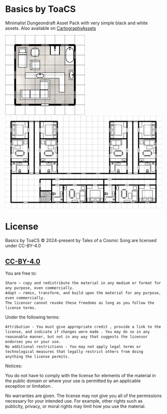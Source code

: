 # Basics by ToaCS

Minimalist Dungeondraft Asset Pack with very simple black and white assets.
Also available on [CartographyAssets](https://cartographyassets.com/assets/54539/basics-by-toacs/)

![Preview](./src/preview.png)
![Basics by ToaCS](./basics_by_toacs_example.png)

# License

Basics by ToaCS © 2024-present by Tales of a Cosmic Song are licensed under CC-BY-4.0

<!-- SPDX-License-Identifier: CC-BY-4.0 -->

## [CC-BY-4.0](LICENSE)

You are free to:

    Share — copy and redistribute the material in any medium or format for any purpose, even commercially.
    Adapt — remix, transform, and build upon the material for any purpose, even commercially.
    The licensor cannot revoke these freedoms as long as you follow the license terms.

Under the following terms:

    Attribution - You must give appropriate credit , provide a link to the license, and indicate if changes were made . You may do so in any reasonable manner, but not in any way that suggests the licensor endorses you or your use.
    No additional restrictions - You may not apply legal terms or technological measures that legally restrict others from doing anything the license permits.

Notices:

You do not have to comply with the license for elements of the material in the public domain or where your use is permitted by an applicable exception or limitation .

No warranties are given. The license may not give you all of the permissions necessary for your intended use. For example, other rights such as publicity, privacy, or moral rights may limit how you use the material.